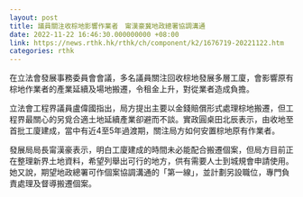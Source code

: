 ```yaml
---
layout: post
title: 議員關注收棕地影響作業者　甯漢豪冀地政總署協調溝通
date: 2022-11-22 16:46:30.000000000 +08:00
link: https://news.rthk.hk/rthk/ch/component/k2/1676719-20221122.htm
categories: rthk
---
```


在立法會發展事務委員會會議，多名議員關注回收棕地發展多層工廈，會影響原有棕地作業者的產業延續及場地搬遷，令租金上升，對從業者造成負擔。

立法會工程界議員盧偉國指出，局方提出主要以金錢賠償形式處理棕地搬遷，但工程界最關心的另覓合適土地延續產業卻避而不談。實政圓桌田北辰表示，由收地至首批工廈建成，當中有近4至5年過渡期，關注局方如何安置棕地原有作業者。

發展局局長甯漢豪表示，明白工廈建成的時間未必能配合搬遷個案，但局方目前正在整理新界土地資料，希望列舉出可行的地方，供有需要人士到城規會申請使用。她又說，期望地政總署可作個案協調溝通的「第一線」，並計劃另設職位，專門負責處理及督導搬遷個案。
